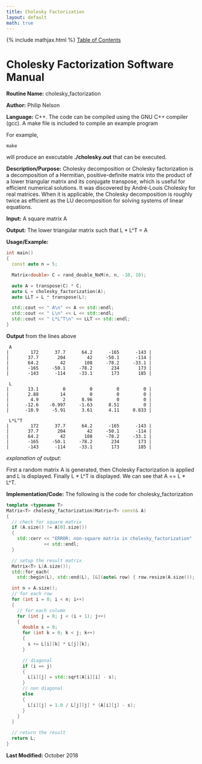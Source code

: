 ```yaml
---
title: Cholesky Factorization
layout: default
math: true
---
```

{% include mathjax.html %}
<a href="https://philipnelson5.github.io/math4610/SoftwareManual"> Table of Contents </a>
# Cholesky Factorization Software Manual

**Routine Name:** cholesky_factorization

**Author:** Philip Nelson

**Language:** C++. The code can be compiled using the GNU C++ compiler (gcc). A make file is included to compile an example program

For example,

```
make
```

will produce an executable **./cholesky.out** that can be executed.

**Description/Purpose:** Cholesky decomposition or Cholesky factorization is a decomposition of a Hermitian, positive-definite matrix into the product of a lower triangular matrix and its conjugate transpose, which is useful for efficient numerical solutions. It was discovered by André-Louis Cholesky for real matrices. When it is applicable, the Cholesky decomposition is roughly twice as efficient as the LU decomposition for solving systems of linear equations.

**Input:** A square matrix A

**Output:** The lower triangular matrix such that L * L^T = A

**Usage/Example:**

``` cpp
int main()
{
  const auto n = 5;

  Matrix<double> C = rand_double_NxM(n, n, -10, 10);

  auto A = transpose(C) * C;
  auto L = cholesky_factorization(A);
  auto LLT = L * transpose(L);

  std::cout << " A\n" << A << std::endl;
  std::cout << " L\n" << L << std::endl;
  std::cout << " L*L^T\n" << LLT << std::endl;
}
```

**Output** from the lines above
```
 A
|        172      37.7      64.2      -165      -143 |
|       37.7       204        42     -50.1      -114 |
|       64.2        42       108     -78.2     -33.1 |
|       -165     -50.1     -78.2       234       173 |
|       -143      -114     -33.1       173       185 |

 L
|       13.1         0         0         0         0 |
|       2.88        14         0         0         0 |
|        4.9         2      8.96         0         0 |
|      -12.6    -0.997     -1.63      8.51         0 |
|      -10.9     -5.91      3.61      4.11     0.833 |

 L*L^T
|        172      37.7      64.2      -165      -143 |
|       37.7       204        42     -50.1      -114 |
|       64.2        42       108     -78.2     -33.1 |
|       -165     -50.1     -78.2       234       173 |
|       -143      -114     -33.1       173       185 |
```

_explanation of output_:

First a random matrix A is generated, then Cholesky Factorization is applied and L is displayed. Finally L * L^T is displayed. We can see that A == L * L^T.

**Implementation/Code:** The following is the code for cholesky_factorization

``` cpp
template <typename T>
Matrix<T> cholesky_factorization(Matrix<T> const& A)
{
  // check for square matrix
  if (A.size() != A[0].size())
  {
    std::cerr << "ERROR: non-square matrix in cholesky_factorization"
              << std::endl;
  }

  // setup the result matrix
  Matrix<T> L(A.size());
  std::for_each(
    std::begin(L), std::end(L), [&](auto& row) { row.resize(A.size()); });

  int n = A.size();
  // for each row
  for (int i = 0; i < n; i++)
  {
    // for each column
    for (int j = 0; j < (i + 1); j++)
    {
      double s = 0;
      for (int k = 0; k < j; k++)
      {
        s += L[i][k] * L[j][k];
      }

      // diagonal
      if (i == j)
      {
        L[i][j] = std::sqrt(A[i][i] - s);
      }
      // non diagonal
      else
      {
        L[i][j] = 1.0 / L[j][j] * (A[i][j] - s);
      }
    }
  }

  // return the result
  return L;
}
```

**Last Modified:** October 2018
